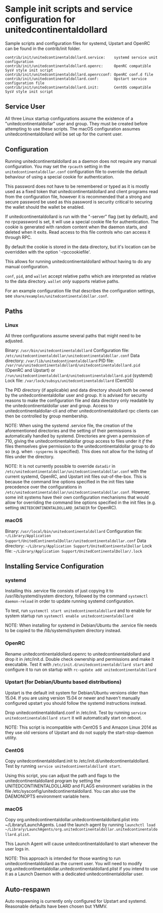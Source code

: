 Sample init scripts and service configuration for unitedcontinentaldollard
==========================================================

Sample scripts and configuration files for systemd, Upstart and OpenRC
can be found in the contrib/init folder.

    contrib/init/unitedcontinentaldollard.service:    systemd service unit configuration
    contrib/init/unitedcontinentaldollard.openrc:     OpenRC compatible SysV style init script
    contrib/init/unitedcontinentaldollard.openrcconf: OpenRC conf.d file
    contrib/init/unitedcontinentaldollard.conf:       Upstart service configuration file
    contrib/init/unitedcontinentaldollard.init:       CentOS compatible SysV style init script

Service User
---------------------------------

All three Linux startup configurations assume the existence of a "unitedcontinentaldollar" user
and group.  They must be created before attempting to use these scripts.
The macOS configuration assumes unitedcontinentaldollard will be set up for the current user.

Configuration
---------------------------------

Running unitedcontinentaldollard as a daemon does not require any manual configuration. You may
set the `rpcauth` setting in the `unitedcontinentaldollar.conf` configuration file to override
the default behaviour of using a special cookie for authentication.

This password does not have to be remembered or typed as it is mostly used
as a fixed token that unitedcontinentaldollard and client programs read from the configuration
file, however it is recommended that a strong and secure password be used
as this password is security critical to securing the wallet should the
wallet be enabled.

If unitedcontinentaldollard is run with the "-server" flag (set by default), and no rpcpassword is set,
it will use a special cookie file for authentication. The cookie is generated with random
content when the daemon starts, and deleted when it exits. Read access to this file
controls who can access it through RPC.

By default the cookie is stored in the data directory, but it's location can be overridden
with the option '-rpccookiefile'.

This allows for running unitedcontinentaldollard without having to do any manual configuration.

`conf`, `pid`, and `wallet` accept relative paths which are interpreted as
relative to the data directory. `wallet` *only* supports relative paths.

For an example configuration file that describes the configuration settings,
see `share/examples/unitedcontinentaldollar.conf`.

Paths
---------------------------------

### Linux

All three configurations assume several paths that might need to be adjusted.

Binary:              `/usr/bin/unitedcontinentaldollard`
Configuration file:  `/etc/unitedcontinentaldollar/unitedcontinentaldollar.conf`
Data directory:      `/var/lib/unitedcontinentaldollard`
PID file:            `/var/run/unitedcontinentaldollard/unitedcontinentaldollard.pid` (OpenRC and Upstart) or `/run/unitedcontinentaldollard/unitedcontinentaldollard.pid` (systemd)
Lock file:           `/var/lock/subsys/unitedcontinentaldollard` (CentOS)

The PID directory (if applicable) and data directory should both be owned by the
unitedcontinentaldollar user and group. It is advised for security reasons to make the
configuration file and data directory only readable by the unitedcontinentaldollar user and
group. Access to unitedcontinentaldollar-cli and other unitedcontinentaldollard rpc clients can then be
controlled by group membership.

NOTE: When using the systemd .service file, the creation of the aforementioned
directories and the setting of their permissions is automatically handled by
systemd. Directories are given a permission of 710, giving the unitedcontinentaldollar group
access to files under it _if_ the files themselves give permission to the
unitedcontinentaldollar group to do so (e.g. when `-sysperms` is specified). This does not allow
for the listing of files under the directory.

NOTE: It is not currently possible to override `datadir` in
`/etc/unitedcontinentaldollar/unitedcontinentaldollar.conf` with the current systemd, OpenRC, and Upstart init
files out-of-the-box. This is because the command line options specified in the
init files take precedence over the configurations in
`/etc/unitedcontinentaldollar/unitedcontinentaldollar.conf`. However, some init systems have their own
configuration mechanisms that would allow for overriding the command line
options specified in the init files (e.g. setting `UNITEDCONTINENTALDOLLARD_DATADIR` for
OpenRC).

### macOS

Binary:              `/usr/local/bin/unitedcontinentaldollard`
Configuration file:  `~/Library/Application Support/UnitedContinentalDollar/unitedcontinentaldollar.conf`
Data directory:      `~/Library/Application Support/UnitedContinentalDollar`
Lock file:           `~/Library/Application Support/UnitedContinentalDollar/.lock`

Installing Service Configuration
-----------------------------------

### systemd

Installing this .service file consists of just copying it to
/usr/lib/systemd/system directory, followed by the command
`systemctl daemon-reload` in order to update running systemd configuration.

To test, run `systemctl start unitedcontinentaldollard` and to enable for system startup run
`systemctl enable unitedcontinentaldollard`

NOTE: When installing for systemd in Debian/Ubuntu the .service file needs to be copied to the /lib/systemd/system directory instead.

### OpenRC

Rename unitedcontinentaldollard.openrc to unitedcontinentaldollard and drop it in /etc/init.d.  Double
check ownership and permissions and make it executable.  Test it with
`/etc/init.d/unitedcontinentaldollard start` and configure it to run on startup with
`rc-update add unitedcontinentaldollard`

### Upstart (for Debian/Ubuntu based distributions)

Upstart is the default init system for Debian/Ubuntu versions older than 15.04. If you are using version 15.04 or newer and haven't manually configured upstart you should follow the systemd instructions instead.

Drop unitedcontinentaldollard.conf in /etc/init.  Test by running `service unitedcontinentaldollard start`
it will automatically start on reboot.

NOTE: This script is incompatible with CentOS 5 and Amazon Linux 2014 as they
use old versions of Upstart and do not supply the start-stop-daemon utility.

### CentOS

Copy unitedcontinentaldollard.init to /etc/init.d/unitedcontinentaldollard. Test by running `service unitedcontinentaldollard start`.

Using this script, you can adjust the path and flags to the unitedcontinentaldollard program by
setting the UNITEDCONTINENTALDOLLARD and FLAGS environment variables in the file
/etc/sysconfig/unitedcontinentaldollard. You can also use the DAEMONOPTS environment variable here.

### macOS

Copy org.unitedcontinentaldollar.unitedcontinentaldollard.plist into ~/Library/LaunchAgents. Load the launch agent by
running `launchctl load ~/Library/LaunchAgents/org.unitedcontinentaldollar.unitedcontinentaldollard.plist`.

This Launch Agent will cause unitedcontinentaldollard to start whenever the user logs in.

NOTE: This approach is intended for those wanting to run unitedcontinentaldollard as the current user.
You will need to modify org.unitedcontinentaldollar.unitedcontinentaldollard.plist if you intend to use it as a
Launch Daemon with a dedicated unitedcontinentaldollar user.

Auto-respawn
-----------------------------------

Auto respawning is currently only configured for Upstart and systemd.
Reasonable defaults have been chosen but YMMV.
